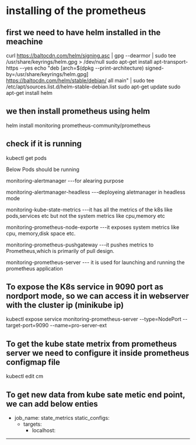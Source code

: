 # installing of the prometheus

## first we need to have helm installed in the meachine

curl https://baltocdn.com/helm/signing.asc | gpg --dearmor | sudo tee /usr/share/keyrings/helm.gpg > /dev/null
sudo apt-get install apt-transport-https --yes
echo "deb [arch=$(dpkg --print-architecture) signed-by=/usr/share/keyrings/helm.gpg] https://baltocdn.com/helm/stable/debian/ all main" | sudo tee /etc/apt/sources.list.d/helm-stable-debian.list
sudo apt-get update
sudo apt-get install helm

## we then install prometheus using helm

helm install monitoring prometheus-community/prometheus

## check if it is running 
kubectl get pods

Below Pods should be running

monitoring-alertmanager           ---for alearing purpose

monitoring-alertmanager-headless  ---deployeing aletmanager in headless mode

monitoring-kube-state-metrics     ---it has all the metrics of the k8s like pods,services etc but not the system metrics like cpu,memory etc

monitoring-prometheus-node-exporte ---it exposes system metrics like cpu, memory,disk space etc.

monitoring-prometheus-pushgateway  ---it pushes metrics to Prometheus,which is primarily of pull design.   

monitoring-prometheus-server    --- it is used for launching and running the prometheus application 

## To expose the K8s service in 9090 port as nordport mode, so we can access it in webserver with the cluster ip (minikube ip)

kubectl expose service monitoring-prometheus-server --type=NodePort --target-port=9090 --name=pro-server-ext

## To get the kube state metrix from prometheus server we need to configure it inside prometheus configmap file

kubectl edit cm <promet-server-name> 

To get new data from kube sate metic end point, we can add below enties 
------------------------
- job_name: state_metrics
  static_configs:
  - targets:
     - localhost: <nodeport of kube-state>
------------------------


